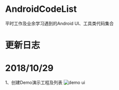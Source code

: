 # AndroidCodeList
平时工作及业余学习遇到的Android UI、工具类代码集合

# 更新日志

# 2018/10/29 
1、创建Demo演示工程及列表
![demo ui](https://52code.tech/images/block/ic_demo_ui.gif)
